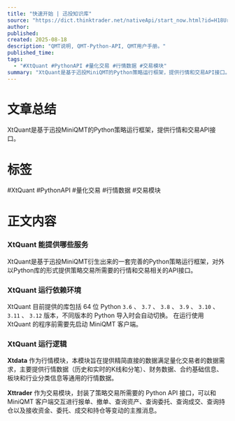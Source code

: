 ```yaml
---
title: "快速开始 | 迅投知识库"
source: "https://dict.thinktrader.net/nativeApi/start_now.html?id=H18Urc"
author:
published:
created: 2025-08-18
description: "QMT说明, QMT-Python-API, QMT用户手册。"
published_time:
tags:
  - "#XtQuant #PythonAPI #量化交易 #行情数据 #交易模块"
summary: "XtQuant是基于迅投MiniQMT的Python策略运行框架，提供行情和交易API接口。"
---
```

# 文章总结
XtQuant是基于迅投MiniQMT的Python策略运行框架，提供行情和交易API接口。
# 标签
#XtQuant #PythonAPI #量化交易 #行情数据 #交易模块
# 正文内容
### XtQuant 能提供哪些服务

XtQuant是基于迅投MiniQMT衍生出来的一套完善的Python策略运行框架，对外以Python库的形式提供策略交易所需要的行情和交易相关的API接口。

### XtQuant 运行依赖环境

XtQuant 目前提供的库包括 64 位 Python `3.6` 、 `3.7` 、 `3.8` 、 `3.9` 、 `3.10` 、 `3.11` 、 `3.12` 版本，不同版本的 Python 导入时会自动切换。 在运行使用 XtQuant 的程序前需要先启动 MiniQMT 客户端。

### XtQuant 运行逻辑

**Xtdata** 作为行情模块，本模块旨在提供精简直接的数据满足量化交易者的数据需求，主要提供行情数据（历史和实时的K线和分笔）、财务数据、合约基础信息、板块和行业分类信息等通用的行情数据。

**Xttrader** 作为交易模块，封装了策略交易所需要的 Python API 接口，可以和 MiniQMT 客户端交互进行报单、撤单、查询资产、查询委托、查询成交、查询持仓以及接收资金、委托、成交和持仓等变动的主推消息。